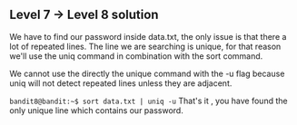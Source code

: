 ## Level 7 -> Level 8 solution

We have to find our password inside data.txt, the only issue is that there a lot of
repeated lines. The line we are searching is unique, for that reason we'll use the uniq command in combination with the sort command.

We cannot use the directly the unique command with the -u flag because uniq will not detect repeated lines unless they are adjacent.

`bandit8@bandit:~$ sort data.txt | uniq -u`
That's it , you have found the only unique line which contains our password.

